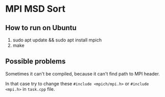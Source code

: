 # MPI MSD Sort

## How to run on Ubuntu
1. sudo apt update && sudo apt install mpich
2. make

## Possible problems
Sometimes it can't be compiled, because it can't find path to MPI header.

In that case try to change these `#include <mpich/mpi.h>` or `#include <mpi.h>` in `task.cpp` file.